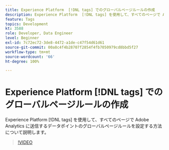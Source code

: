 ```yaml
---
title: Experience Platform  [!DNL tags] でのグローバルページルールの作成
description: Experience Platform  [!DNL tags] を使用して、すべてのページで Adobe Analytics に送信するデータポイントのグローバルページルールを設定する方法について説明します。
feature: Tags
topics: Development
kt: 3588
role: Developer, Data Engineer
level: Beginner
exl-id: 7c72ec72-3de8-4472-a1de-c47f54d61d61
source-git-commit: 00a8c4f4b28707f2854f4fb7050979cd8bbd5f27
workflow-type: tm+mt
source-wordcount: '66'
ht-degree: 100%

---
```


# Experience Platform [!DNL tags] でのグローバルページルールの作成

Experience Platform [!DNL tags] を使用して、すべてのページで Adobe Analytics に送信するデータポイントのグローバルページルールを設定する方法について説明します。

>[!VIDEO](https://video.tv.adobe.com/v/31401/?quality=12&learn=on&captions=jpn)
